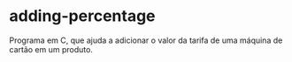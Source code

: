 # adding-percentage
Programa em C, que ajuda a adicionar o valor da tarifa de uma máquina de cartão em um produto.
